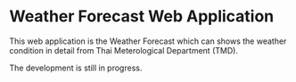 # Weather Forecast Web Application
This web application is the Weather Forecast which can shows the weather condition in detail from Thai Meterological Department (TMD).

The development is still in progress.
